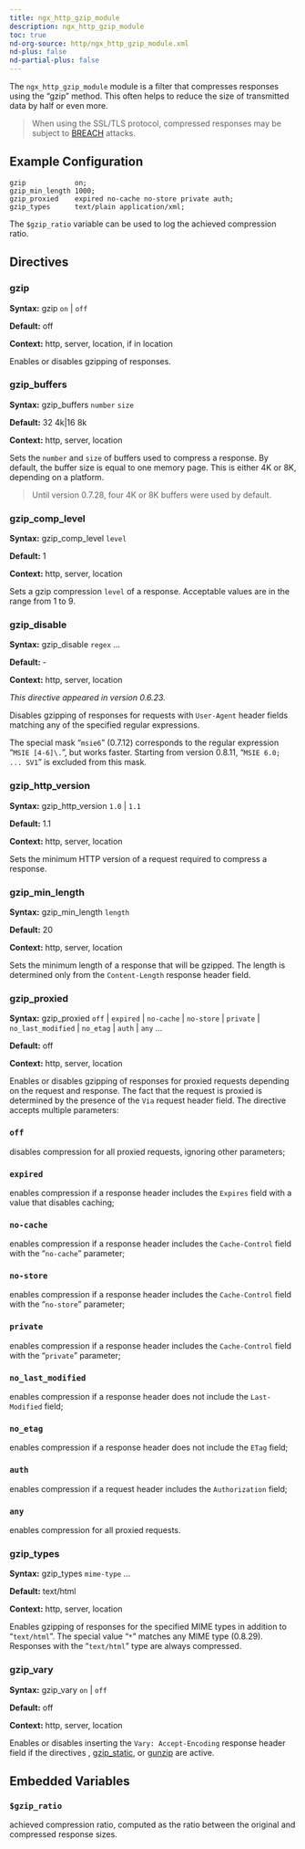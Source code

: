 ```yaml
---
title: ngx_http_gzip_module
description: ngx_http_gzip_module
toc: true
nd-org-source: http/ngx_http_gzip_module.xml
nd-plus: false
nd-partial-plus: false
---
```



<!--
      ********************************************************************************
      🛑 WARNING: AUTOGENERATED FILE - DO NOT EDIT 🛑 This Markdown file was
      automatically generated from the source XML documentation. Any manual
      changes made directly to this file will be overwritten. To request or
      suggest changes, please edit the source XML files instead.
      https://github.com/nginx/nginx.org/tree/main/xml/en
      ********************************************************************************
      -->


The `ngx_http_gzip_module` module is a filter
that compresses responses using the “gzip” method.
This often helps to reduce the size of transmitted data by half or even more.

> When using the SSL/TLS protocol, compressed responses may be subject to [BREACH](https://en.wikipedia.org/wiki/BREACH) attacks.

## Example Configuration


```nginx
gzip            on;
gzip_min_length 1000;
gzip_proxied    expired no-cache no-store private auth;
gzip_types      text/plain application/xml;

```


The `$gzip_ratio` variable can be used to log the
achieved compression ratio.
## Directives

### gzip

**Syntax:** gzip `on` | `off`

**Default:** off

**Context:** http, server, location, if in location


Enables or disables gzipping of responses.
### gzip_buffers

**Syntax:** gzip_buffers `number` `size`

**Default:** 32 4k|16 8k

**Context:** http, server, location


Sets the `number` and `size` of buffers
used to compress a response.
By default, the buffer size is equal to one memory page.
This is either 4K or 8K, depending on a platform.

> Until version 0.7.28, four 4K or 8K buffers were used by default.

### gzip_comp_level

**Syntax:** gzip_comp_level `level`

**Default:** 1

**Context:** http, server, location


Sets a gzip compression `level` of a response.
Acceptable values are in the range from 1 to 9.
### gzip_disable

**Syntax:** gzip_disable `regex` ...

**Default:** -

**Context:** http, server, location

_This directive appeared in version 0.6.23._


Disables gzipping of responses for requests with
`User-Agent` header fields matching
any of the specified regular expressions.

The special mask “`msie6`” (0.7.12) corresponds to
the regular expression “`MSIE [4-6]\.`”, but works faster.
Starting from version 0.8.11, “`MSIE 6.0; ... SV1`”
is excluded from this mask.
### gzip_http_version

**Syntax:** gzip_http_version `1.0` | `1.1`

**Default:** 1.1

**Context:** http, server, location


Sets the minimum HTTP version of a request required to compress a response.
### gzip_min_length

**Syntax:** gzip_min_length `length`

**Default:** 20

**Context:** http, server, location


Sets the minimum length of a response that will be gzipped.
The length is determined only from the `Content-Length`
response header field.
### gzip_proxied

**Syntax:** gzip_proxied `off` | `expired` | `no-cache` | `no-store` | `private` | `no_last_modified` | `no_etag` | `auth` | `any` ...

**Default:** off

**Context:** http, server, location


Enables or disables gzipping of responses for proxied
requests depending on the request and response.
The fact that the request is proxied is determined by
the presence of the `Via` request header field.
The directive accepts multiple parameters:


### ``off``


disables compression for all proxied requests,
ignoring other parameters;



### ``expired``


enables compression if a response header includes the
`Expires` field with a value that disables caching;



### ``no-cache``


enables compression if a response header includes the
`Cache-Control` field with the
“`no-cache`” parameter;



### ``no-store``


enables compression if a response header includes the
`Cache-Control` field with the
“`no-store`” parameter;



### ``private``


enables compression if a response header includes the
`Cache-Control` field with the
“`private`” parameter;



### ``no_last_modified``


enables compression if a response header does not include the
`Last-Modified` field;



### ``no_etag``


enables compression if a response header does not include the
`ETag` field;



### ``auth``


enables compression if a request header includes the
`Authorization` field;



### ``any``


enables compression for all proxied requests.



### gzip_types

**Syntax:** gzip_types `mime-type` ...

**Default:** text/html

**Context:** http, server, location


Enables gzipping of responses for the specified MIME types in addition
to “`text/html`”.
The special value “`*`” matches any MIME type (0.8.29).
Responses with the “`text/html`” type are always compressed.
### gzip_vary

**Syntax:** gzip_vary `on` | `off`

**Default:** off

**Context:** http, server, location


Enables or disables inserting the `Vary: Accept-Encoding`
response header field if the directives
[](#gzip),
[gzip_static](/nginx/module-reference/http/ngx_http_gzip_static_module#gzip_static), or
[gunzip](/nginx/module-reference/http/ngx_http_gunzip_module#gunzip)
are active.
## Embedded Variables



### ``$gzip_ratio``

achieved compression ratio, computed as the ratio between the
original and compressed response sizes.


